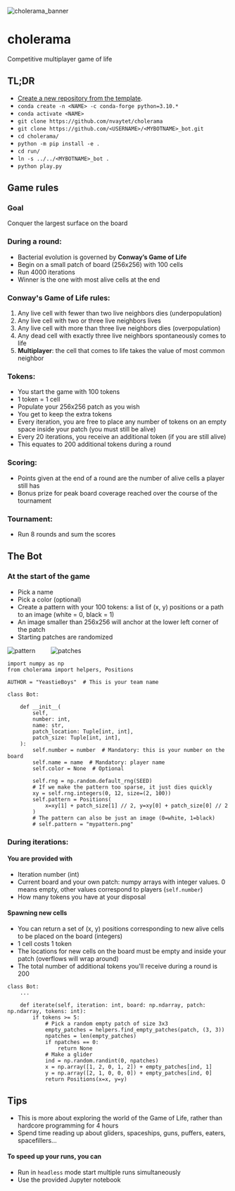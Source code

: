 ![cholerama_banner](https://github.com/nvaytet/cholerama/assets/39047984/4c57c612-069b-4ebc-9a20-c23e568cd007)

# cholerama

Competitive multiplayer game of life

## TL;DR

- [Create a new repository from the template](https://github.com/new?template_name=germ_bot&template_owner=nvaytet).
- `conda create -n <NAME> -c conda-forge python=3.10.*`
- `conda activate <NAME>`
- `git clone https://github.com/nvaytet/cholerama`
- `git clone https://github.com/<USERNAME>/<MYBOTNAME>_bot.git`
- `cd cholerama/`
- `python -m pip install -e .`
- `cd run/`
- `ln -s ../../<MYBOTNAME>_bot .`
- `python play.py`

## Game rules

### Goal

Conquer the largest surface on the board

### During a round:

- Bacterial evolution is governed by **Conway’s Game of Life**
- Begin on a small patch of board (256x256) with 100 cells
- Run 4000 iterations
- Winner is the one with most alive cells at the end

### Conway's Game of Life rules:

1. Any live cell with fewer than two live neighbors dies (underpopulation)
1. Any live cell with two or three live neighbors lives
1. Any live cell with more than three live neighbors dies (overpopulation)
1. Any dead cell with exactly three live neighbors spontaneously comes to life
1. **Multiplayer**: the cell that comes to life takes the value of most common neighbor

### Tokens:

- You start the game with 100 tokens
- 1 token = 1 cell
- Populate your 256x256 patch as you wish
- You get to keep the extra tokens
- Every iteration, you are free to place any number of tokens on an empty space inside your patch (you must still be alive)
- Every 20 iterations, you receive an additional token (if you are still alive)
- This equates to 200 additional tokens during a round

### Scoring:

- Points given at the end of a round are the number of alive cells a player still has
- Bonus prize for peak board coverage reached over the course of the tournament

### Tournament:

- Run 8 rounds and sum the scores

## The Bot

### At the start of the game

- Pick a name
- Pick a color (optional)
- Create a pattern with your 100 tokens: a list of (x, y) positions or a path to an image (white = 0, black = 1)
- An image smaller than 256x256 will anchor at the lower left corner of the patch
- Starting patches are randomized

![pattern](https://github.com/nvaytet/cholerama/assets/39047984/fd1e25f5-2ecb-4882-9236-455a1f4b73af) &nbsp;&nbsp;&nbsp;&nbsp;&nbsp;&nbsp;&nbsp; ![patches](https://github.com/nvaytet/cholerama/assets/39047984/76f760f7-704e-4c4a-8e04-a61cc6c1a6c6)

```Py
import numpy as np
from cholerama import helpers, Positions

AUTHOR = "YeastieBoys"  # This is your team name

class Bot:

    def __init__(
        self,
        number: int,
        name: str,
        patch_location: Tuple[int, int],
        patch_size: Tuple[int, int],
    ):
        self.number = number  # Mandatory: this is your number on the board
        self.name = name  # Mandatory: player name
        self.color = None  # Optional

        self.rng = np.random.default_rng(SEED)
        # If we make the pattern too sparse, it just dies quickly
        xy = self.rng.integers(0, 12, size=(2, 100))
        self.pattern = Positions(
            x=xy[1] + patch_size[1] // 2, y=xy[0] + patch_size[0] // 2
        )
        # The pattern can also be just an image (0=white, 1=black)
        # self.pattern = "mypattern.png"
```

### During iterations:

#### You are provided with

- Iteration number (int)
- Current board and your own patch: numpy arrays with integer values. 0 means empty, other values correspond to players (`self.number`)
- How many tokens you have at your disposal

#### Spawning new cells

- You can return a set of (x, y) positions corresponding to new alive cells to be placed on the board (integers)
- 1 cell costs 1 token
- The locations for new cells on the board must be empty and inside your patch (overflows will wrap around)
- The total number of additional tokens you'll receive during a round is 200

```Py
class Bot:
    ...

    def iterate(self, iteration: int, board: np.ndarray, patch: np.ndarray, tokens: int):
        if tokens >= 5:
            # Pick a random empty patch of size 3x3
            empty_patches = helpers.find_empty_patches(patch, (3, 3))
            npatches = len(empty_patches)
            if npatches == 0:
                return None
            # Make a glider
            ind = np.random.randint(0, npatches)
            x = np.array([1, 2, 0, 1, 2]) + empty_patches[ind, 1]
            y = np.array([2, 1, 0, 0, 0]) + empty_patches[ind, 0]
            return Positions(x=x, y=y)
```

## Tips

- This is more about exploring the world of the Game of Life, rather than hardcore programming for 4 hours
- Spend time reading up about gliders, spaceships, guns, puffers, eaters, spacefillers...

#### To speed up your runs, you can

- Run in `headless` mode start multiple runs simultaneously
- Use the provided Jupyter notebook

